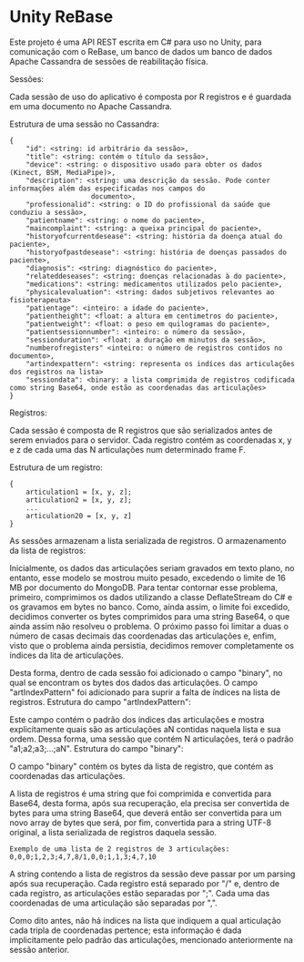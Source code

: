 # Unity ReBase
Este projeto é uma API REST escrita em C# para uso no Unity, para comunicação com o ReBase, um banco de dados um banco de dados Apache Cassandra de sessões de reabilitação física.

Sessões:

Cada sessão de uso do aplicativo é composta por R registros e é guardada em uma documento no Apache Cassandra.

Estrutura de uma sessão no Cassandra:

    {
        "id": <string: id arbitrário da sessão>,
        "title": <string: contém o título da sessão>,
        "device": <string: o dispositivo usado para obter os dados (Kinect, BSM, MediaPipe)>,
        "description": <string: uma descrição da sessão. Pode conter informações além das especificadas nos campos do
                        documento>,
        "professionalid": <string: o ID do profissional da saúde que conduziu a sessão>,
        "patientname": <string: o nome do paciente>,
        "maincomplaint": <string: a queixa principal do paciente>,
        "historyofcurrentdesease": <string: história da doença atual do paciente>,
        "historyofpastdesease": <string: história de doenças passados do paciente>,
        "diagnosis": <string: diagnóstico do paciente>,
        "relateddeseases": <string: doenças relacionadas à do paciente>,
        "medications": <string: medicamentos utilizados pelo paciente>,
        "physicalevaluation": <string: dados subjetivos relevantes ao fisioterapeuta>
        "patientage": <inteiro: a idade do paciente>,
        "patientheight": <float: a altura em centimetros do paciente>,
        "patientweight": <float: o peso em quilogramas do paciente>,
        "patientsessionnumber": <inteiro: o número da sessão>,
        "sessionduration": <float: a duração em minutos da sessão>,
        "numberofregisters" <inteiro: o número de registros contidos no documento>,
        "artindexpattern": <string: representa os indíces das articulações dos registros na lista>
        "sessiondata": <binary: a lista comprimida de registros codificada como string Base64, onde estão as coordenadas das articulações>
    }

Registros:

Cada sessão é composta de R registros que são serializados antes de serem enviados para o servidor. Cada registro contém as coordenadas x, y e z de cada uma das N articulações num determinado frame F.

Estrutura de um registro:

    {
        articulation1 = [x, y, z];
        articulation2 = [x, y, z];
        ...
        articulation20 = [x, y, z]
    }

As sessões armazenam a lista serializada de registros.
O armazenamento da lista de registros:

Inicialmente, os dados das articulações seriam gravados em texto plano, no entanto, esse modelo se mostrou muito pesado, excedendo o limite de 16 MB por documento do MongoDB. Para tentar contornar esse problema, primeiro, comprimimos os dados utilizando a classe DeflateStream do C# e os gravamos em bytes no banco. Como, ainda assim, o limite foi excedido, decidimos converter os bytes comprimidos para uma string Base64, o que ainda assim não resolveu o problema. O próximo passo foi limitar a duas o número de casas decimais das coordenadas das articulações e, enfim, visto que o problema ainda persistia, decidimos remover completamente os índices da lita de articulações.

Desta forma, dentro de cada sessão foi adicionado o campo "binary", no qual se encontram os bytes dos dados das articulações. O campo "artIndexPattern" foi adicionado para suprir a falta de índices na lista de registros.
Estrutura do campo "artIndexPattern":

Este campo contém o padrão dos índices das articulações e mostra explicitamente quais são as articulações aN contidas naquela lista e sua ordem. Dessa forma, uma sessão que contém N articulações, terá o padrão "a1;a2;a3;...;aN".
Estrutura do campo "binary":

O campo "binary" contém os bytes da lista de registro, que contém as coordenadas das articulações.

A lista de registros é uma string que foi comprimida e convertida para Base64, desta forma, após sua recuperação, ela precisa ser convertida de bytes para uma string Base64, que deverá então ser convertida para um novo array de bytes que será, por fim, convertida para a string UTF-8 original, a lista serializada de registros daquela sessão.

    Exemplo de uma lista de 2 registros de 3 articulações: 0,0,0;1,2,3;4,7,8/1,0,0;1,1,3;4,7,10

A string contendo a lista de registros da sessão deve passar por um parsing após sua recuperação. Cada registro está separado por "/" e, dentro de cada registro, as articulações estão separadas por ";". Cada uma das coordenadas de uma articulação são separadas por ",".

Como dito antes, não há índices na lista que indiquem a qual articulação cada tripla de coordenadas pertence; esta informação é dada implicitamente pelo padrão das articulações, mencionado anteriormente na sessão anterior.
